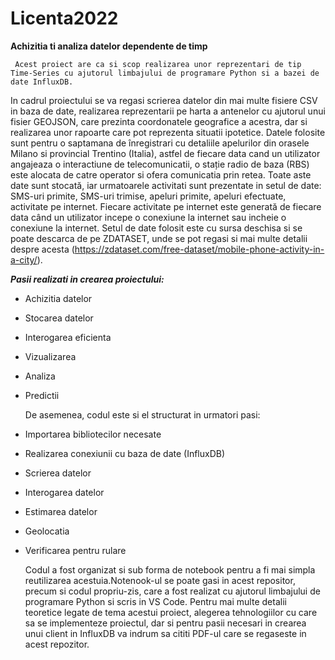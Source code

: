 # Licenta2022

**Achizitia ti analiza datelor dependente de timp**

     Acest proiect are ca si scop realizarea unor reprezentari de tip Time-Series cu ajutorul limbajului de programare Python si a bazei de date InfluxDB.
In cadrul proiectului se va regasi scrierea datelor din mai multe fisiere CSV in baza de date, realizarea reprezentarii pe harta a antenelor cu ajutorul 
unui fisier GEOJSON, care prezinta coordonatele geografice a acestra, dar si realizarea unor rapoarte care pot reprezenta situatii ipotetice. 
     Datele folosite sunt pentru o saptamana de înregistrari cu detaliile apelurilor din orasele Milano si provincial Trentino (Italia), astfel de fiecare data 
cand un utilizator angajeaza o interactiune de telecomunicatii, o stație radio de baza (RBS) este alocata de catre operator si ofera comunicatia prin retea. 
Toate aste date sunt stocată, iar urmatoarele activitati sunt prezentate in setul de date: SMS-uri primite, SMS-uri trimise, apeluri primite, apeluri efectuate,
activitate pe internet. Fiecare activitate pe internet este generată de fiecare data când un utilizator incepe o conexiune la internet sau incheie o conexiune la 
internet. 
    Setul de date folosit este cu sursa deschisa si se poate descarca de pe ZDATASET, unde se pot regasi si mai multe detalii despre acesta 
(https://zdataset.com/free-dataset/mobile-phone-activity-in-a-city/). 

***Pasii realizati in crearea proiectului:***

- Achizitia datelor
- Stocarea datelor
- Interogarea eficienta
- Vizualizarea
- Analiza
- Predictii

    De asemenea, codul este si el structurat in urmatori pasi:
    
- Importarea bibliotecilor necesate
- Realizarea conexiunii cu baza de date (InfluxDB)
- Scrierea datelor 
- Interogarea datelor
- Estimarea datelor
- Geolocatia
- Verificarea pentru rulare

    Codul a fost organizat si sub forma de notebook pentru a fi mai simpla reutilizarea acestuia.Notenook-ul se poate gasi in acest repositor, precum si codul 
propriu-zis, care a fost realizat cu ajutorul limbajului de programare Python si scris in VS Code. Pentru mai multe detalii teoretice legate de tema acestui proiect,
alegerea tehnologiilor cu care sa se implementeze proiectul, dar si pentru pasii necesari in crearea unui client in InfluxDB va indrum sa cititi PDF-ul care se 
regaseste in acest repozitor.
    

